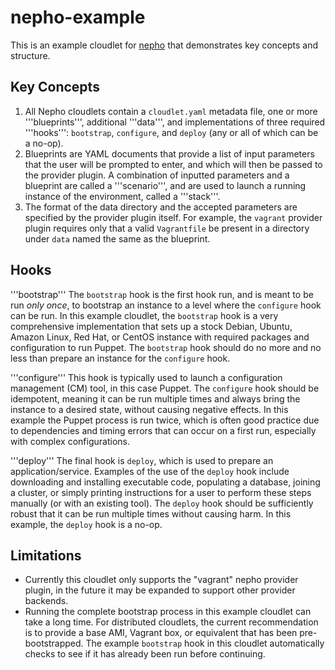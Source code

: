 nepho-example
=============

This is an example cloudlet for [nepho](http://github.com/huit/nepho) that demonstrates key concepts and structure.

Key Concepts
------------
1. All Nepho cloudlets contain a `cloudlet.yaml` metadata file, one or more '''blueprints''', additional '''data''', and implementations of three required '''hooks''': `bootstrap`, `configure`, and `deploy` (any or all of which can be a no-op).
2. Blueprints are YAML documents that provide a list of input parameters that the user will be prompted to enter, and which will then be passed to the provider plugin.  A combination of inputted parameters and a blueprint are called a '''scenario''', and are used to launch a running instance of the environment, called a '''stack'''.
3. The format of the data directory and the accepted parameters are specified by the provider plugin itself. For example, the `vagrant` provider plugin requires only that a valid `Vagrantfile` be present in a directory under `data` named the same as the blueprint.

Hooks
-----
'''bootstrap'''
The `bootstrap` hook is the first hook run, and is meant to be run _only once_, to bootstrap an instance to a level where the `configure` hook can be run.  In this example cloudlet, the `bootstrap` hook is a very comprehensive implementation that sets up a stock Debian, Ubuntu, Amazon Linux, Red Hat, or CentOS instance with required packages and configuration to run Puppet.  The `bootstrap` hook should do no more and no less than prepare an instance for the `configure` hook.

'''configure'''
This hook is typically used to launch a configuration management (CM) tool, in this case Puppet.  The `configure` hook should be idempotent, meaning it can be run multiple times and always bring the instance to a desired state, without causing negative effects.  In this example the Puppet process is run twice, which is often good practice due to dependencies and timing errors that can occur on a first run, especially with complex configurations.

'''deploy'''
The final hook is `deploy`, which is used to prepare an application/service. Examples of the use of the `deploy` hook include downloading and installing executable code, populating a database, joining a cluster, or simply printing instructions for a user to perform these steps manually (or with an existing tool).  The `deploy` hook should be sufficiently robust that it can be run multiple times without causing harm.  In this example, the `deploy` hook is a no-op.

Limitations
-----------
- Currently this cloudlet only supports the "vagrant" nepho provider plugin, in the future it may be expanded to support other provider backends.
- Running the complete bootstrap process in this example cloudlet can take a long time. For distributed cloudlets, the current recommendation is to provide a base AMI, Vagrant box, or equivalent that has been pre-bootstrapped.  The example `bootstrap` hook in this cloudlet automatically checks to see if it has already been run before continuing.
